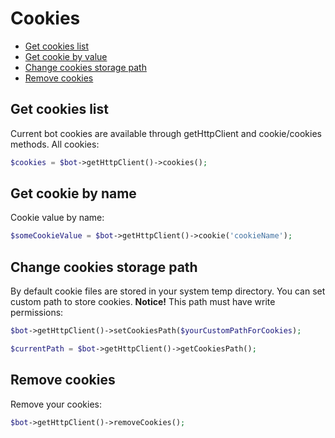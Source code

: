 # Cookies

- [Get cookies list](#get-cookies-list)
- [Get cookie by value](#get-cookie-by-name)
- [Change cookies storage path](#change-cookies-storage-path)
- [Remove cookies](#remove-cookies)

## Get cookies list

Current bot cookies are available through getHttpClient and cookie/cookies methods.
All cookies:

```php
$cookies = $bot->getHttpClient()->cookies();
```

## Get cookie by name

Cookie value by name:
```php
$someCookieValue = $bot->getHttpClient()->cookie('cookieName');
```

## Change cookies storage path

By default cookie files are stored in your system temp directory. You can set custom path to store cookies. 
**Notice!** This path must have write permissions:

```php
$bot->getHttpClient()->setCookiesPath($yourCustomPathForCookies);

$currentPath = $bot->getHttpClient()->getCookiesPath();
```

## Remove cookies

Remove your cookies:
```php
$bot->getHttpClient()->removeCookies();
```
